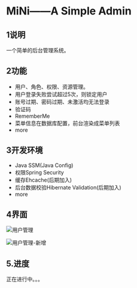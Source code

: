#	MiNi——A Simple Admin

##	1说明

一个简单的后台管理系统。

##	2功能

* 用户、角色、权限、资源管理。
* 用户登录失败尝试超过5次，则锁定用户
* 账号过期、密码过期、未激活均无法登录
* 验证码
* RememberMe
* 菜单信息在数据库配置，前台渲染成菜单列表
* more


##	3开发环境

* Java SSM(Java Config)
* 权限Spring Security
* 缓存Ehcache(后期加入)
* 后台数据校验Hibernate Validation(后期加入)
* more


##	4界面

![用户管理](https://github.com/xuanbo/mini/blob/master/png/1.PNG)

![用户管理-新增](https://github.com/xuanbo/mini/blob/master/png/2.PNG)


##  5.进度

正在进行中。。。


